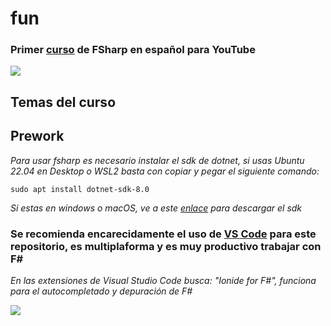 # fun

### Primer [curso]([https://www.youtube.com/channel/UCPb7qmZXP9J2lFlLmuY3I4g](https://www.youtube.com/channel/UCi-dr1Oe8oNtjlyjlPBx5gg)) de FSharp en español para YouTube

![](/Sources/fsharp.svg)

## Temas del curso


## Prework 

_Para usar fsharp es necesario instalar el sdk de dotnet, si usas Ubuntu 22.04 en Desktop o WSL2 basta con copiar y pegar el siguiente comando:_

```
sudo apt install dotnet-sdk-8.0
```

_Si estas en windows o macOS, ve a este [enlace](https://dotnet.microsoft.com/en-us/download) para descargar el sdk_

### Se recomienda encarecidamente el uso de [VS Code](https://code.visualstudio.com/Download) para este repositorio, es multiplaforma y es muy productivo trabajar con F#

_En las extensiones de Visual Studio Code busca: "Ionide for F#", funciona para el autocompletado y depuración de F#_

![](/Sources/Ionide.png)






